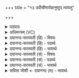 +++
title = "१३ उदीचीमारोहानुष्टुप् त्वावतु"

+++
<details><summary>पदपाठः</summary>

उदाची॑म्। आ। रो॒ह॒। अ॒नु॒ष्टुप्। अ॒नु॒स्तुबित्य॑नु॒ऽस्तुप्। त्वा॒। अ॒व॒तु॒। वै॒रा॒जम्। साम॑। ए॒क॒वि॒ꣳश इत्ये॑कऽवि॒ꣳशः। स्तोमः॑। श॒रत्। ऋ॒तुः। फल॑म्। द्रवि॑णम्। १३।
</details>

<details><summary>अधिमन्त्रम् (VC)</summary>

- यजमानो देवता
- वरुण ऋषिः
- आर्ची पङ्क्तिः
- पञ्चमः
</details>

<details><summary>दयानन्द-सरस्वती (हि) - विषयः</summary>

फिर राजा आदि पुरुषों को क्या प्राप्त करना चाहिये, यह विषय अगले मन्त्र में कहा है ॥
</details>

<details><summary>दयानन्द-सरस्वती (हि) - पदार्थः</summary>

पदार्थान्वयभाषाः -  हे सभापति राजा ! आप (उदीचीम्) उत्तर की दिशा में (आरोह) प्रसिद्धि को प्राप्त हूजिये, जिससे (अनुष्टुप्) जिसको पढ़ के सब विद्याओं से दूसरों की स्तुति करें, वह छन्द (वैराजम्) अनेक प्रकार के अर्थों से शोभायमान (साम) सामवेद का भाग (एकविंशः) सोलह कला, चार पुरुषार्थ के अवयव और एक कर्त्ता इन इक्कीस को पूरण करनेहारा (स्तोमः) स्तुति का विषय (शरत्) शरद् (ऋतुः) ऋतु (द्रविणम्) ऐश्वर्य्य और (फलम्) फलरूप सेवाकारक शूद्रकुल (त्वा) आपको (अवतु) प्राप्त होवे ॥१३॥
</details>

<details><summary>दयानन्द-सरस्वती (हि) - भावार्थः</summary>

भावार्थभाषाः -  जो पुरुष आलस्य को छोड़ सब समय में पुरुषार्थ का अनुष्ठान करते हैं, वे अच्छे फलों को भोगते हैं ॥१३॥
</details>

<details><summary>दयानन्द-सरस्वती (सं) - विषयः</summary>

पुना राजादिनरैः किं लब्धव्यमित्याह ॥
</details>

<details><summary>दयानन्द-सरस्वती (सं) - पदार्थः</summary>

पदार्थान्वयभाषाः -  हे सभापते ! त्वमुदीचीं दिशमारोह। यतोऽनुष्टुप् वैराजं सामैकविंशस्तोम ऋतुः शरद् द्रविणं फलं च त्वाऽवतु ॥१३॥
</details>

<details><summary>दयानन्द-सरस्वती (सं) - भावार्थः</summary>

भावार्थभाषाः -  ये जना आलस्यं विहाय सर्वदा पुरुषार्थमेवानुतिष्ठन्ते ते सच्छूद्रान् प्राप्य फलवन्तो जायन्ते ॥१३॥
</details>

<details><summary>सविता जोशी ← दयानन्दः (म) - भावार्थः</summary>

भावार्थभाषाः -  जे पुरुष आळस सोडून सर्व काळी पुरुषार्थ कारतात त्यांना उत्तम फळ प्राप्त होते.
</details>